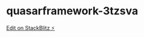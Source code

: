 # quasarframework-3tzsva

[Edit on StackBlitz ⚡️](https://stackblitz.com/edit/quasarframework-3tzsva)